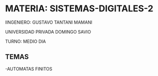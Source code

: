 #  MATERIA: SISTEMAS-DIGITALES-2

 IINGENIERO: GUSTAVO TANTANI MAMANI
 
 UNIVERSIDAD PRIVADA DOMINGO SAVIO
 
TURNO: MEDIO DIA

## TEMAS

-AUTOMATAS FINITOS
